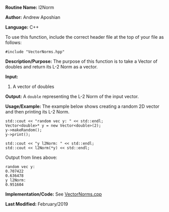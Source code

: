**Routine Name:** l2Norm

**Author:** Andrew Aposhian

**Language:** C++

To use this function, include the correct header file at the top of your file as follows:
```
#include "VectorNorms.hpp"
```

**Description/Purpose:** The purpose of this function is to take a Vector of doubles and return its L-2 Norm as a vector.

**Input:**
1. A vector of doubles

**Output:** A `double` representing the L-2 Norm of the input vector.

**Usage/Example:** The example below shows creating a random 2D vector and then printing its L-2 Norm.
```
std::cout << "random vec y: " << std::endl;
Vector<double>* y = new Vector<double>(2);
y->makeRandom();
y->print();

std::cout << "y l2Norm: " << std::endl;
std::cout << l2Norm(*y) << std::endl;
```

Output from lines above:
```
random vec y: 
0.707422
0.636478
y l2Norm: 
0.951604
```

**Implementation/Code:**
See [VectorNorms.cpp](../src/lib/VectorNorms.cpp)

**Last Modified:** February/2019
